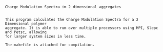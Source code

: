     Charge Modulation Spectra in 2 dimensional aggregates


    This program calculates the Charge Modulation Spectra for a 2 Dimensional polymer
    aggregate. It is able to run over multiple processors using MPI, Slepc and Petsc, allowing
    for larger system sizes in less time. 
    
    The makefile is attached for compilation.
    

    
    

